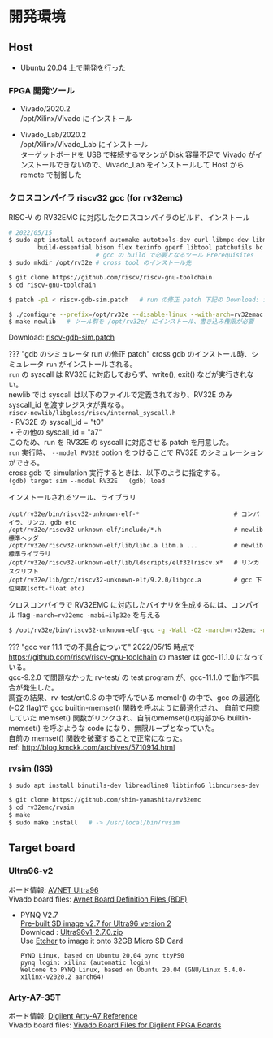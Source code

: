 
# 開発環境

## Host

- Ubuntu 20.04 上で開発を行った

### FPGA 開発ツール

- Vivado/2020.2  
  /opt/Xilinx/Vivado にインストール  

- Vivado_Lab/2020.2  
  /opt/Xilinx/Vivado_Lab にインストール  
  ターゲットボードを USB で接続するマシンが Disk 容量不足で Vivado がインストールできないので、Vivado_Lab をインストールして Host から remote で制御した  

### クロスコンパイラ riscv32 gcc (for rv32emc)

RISC-V の RV32EMC に対応したクロスコンパイラのビルド、インストール  

```bash
# 2022/05/15 
$ sudo apt install autoconf automake autotools-dev curl libmpc-dev libmpfr-dev libgmp-dev gawk \
        build-essential bison flex texinfo gperf libtool patchutils bc zlib1g-dev libexpat-dev  
                        # gcc の build で必要となるツール Prerequisites  
$ sudo mkdir /opt/rv32e # cross tool のインストール先  

$ git clone https://github.com/riscv/riscv-gnu-toolchain  
$ cd riscv-gnu-toolchain  

$ patch -p1 < riscv-gdb-sim.patch   # run の修正 patch 下記の Download: から

$ ./configure --prefix=/opt/rv32e --disable-linux --with-arch=rv32emac --with-abi=ilp32e  
$ make newlib   # ツール群を /opt/rv32e/ にインストール、書き込み権限が必要
```

Download: [riscv-gdb-sim.patch](refdoc/riscv-gdb-sim.patch)  

??? "gdb のシミュレータ run の修正 patch"
    cross gdb のインストール時、シミュレータ `run` がインストールされる。  
    `run` の syscall は RV32E に対応しておらず、write(), exit() などが実行されない。  
    newlib では syscall は以下のファイルで定義されており、RV32E のみ syscall_id を渡すレジスタが異なる。  
    `riscv-newlib/libgloss/riscv/internal_syscall.h`  
    ・RV32E の syscall_id = "t0"   
    ・その他の syscall_id = "a7"  
    このため、run を RV32E の syscall に対応させる patch を用意した。  
    `run` 実行時、 `--model RV32E` option をつけることで RV32E のシミュレーションができる。  
    cross gdb で simulation 実行するときは、以下のように指定する。  
    ```
    (gdb) target sim --model RV32E  
    (gdb) load  
    ```

インストールされるツール、ライブラリ  
```
/opt/rv32e/bin/riscv32-unknown-elf-*                          # コンパイラ、リンカ、gdb etc
/opt/rv32e/riscv32-unknown-elf/include/*.h                    # newlib 標準ヘッダ
/opt/rv32e/riscv32-unknown-elf/lib/libc.a libm.a ...          # newlib 標準ライブラリ
/opt/rv32e/riscv32-unknown-elf/lib/ldscripts/elf32lriscv.x*   # リンカスクリプト
/opt/rv32e/lib/gcc/riscv32-unknown-elf/9.2.0/libgcc.a         # gcc 下位関数(soft-float etc)
```

クロスコンパイラで RV32EMC に対応したバイナリを生成するには、コンパイル flag `-march=rv32emc -mabi=ilp32e` を与える  

```bash
$ /opt/rv32e/bin/riscv32-unknown-elf-gcc -g -Wall -O2 -march=rv32emc -mabi=ilp32e -c c_source.c  
```

??? "gcc ver 11.1 での不具合について"
    2022/05/15 時点で https://github.com/riscv/riscv-gnu-toolchain の master は gcc-11.1.0 になっている。  
    gcc-9.2.0 で問題なかった rv-test/ の test program が、gcc-11.1.0 で動作不具合が発生した。  
    調査の結果、rv-test/crt0.S の中で呼んでいる memclr() の中で、gcc の最適化(-O2 flag)で gcc builtin-memset() 関数を呼ぶように最適化され、
    自前で用意していた memset() 関数がリンクされ、自前のmemset()の内部から builtin-memset() を呼ぶような code になり、無限ループとなっていた。  
    自前の memset() 関数を破棄することで正常になった。  
    ref: http://blog.kmckk.com/archives/5710914.html  


### rvsim (ISS) 

```bash
$ sudo apt install binutils-dev libreadline8 libtinfo6 libncurses-dev  libreadline-dev  

$ git clone https://github.com/shin-yamashita/rv32emc
$ cd rv32emc/rvsim
$ make
$ sudo make install   # -> /usr/local/bin/rvsim
```

## Target board

### Ultra96-v2

ボード情報: [AVNET Ultra96](https://www.96boards.org/product/ultra96/)  
Vivado board files: [Avnet Board Definition Files (BDF)](https://github.com/Avnet/bdf)  

- PYNQ V2.7  
  [Pre-built SD image v2.7 for Ultra96 version 2](https://github.com/Avnet/Ultra96-PYNQ/releases)  
  Download : [Ultra96v1-2.7.0.zip](https://github.com/Avnet/Ultra96-PYNQ/releases/download/v2.7.0/Ultra96v1-2.7.0.zip)  
  Use [Etcher](https://www.balena.io/etcher/) to image it onto 32GB Micro SD Card  
  ```
  PYNQ Linux, based on Ubuntu 20.04 pynq ttyPS0  
  pynq login: xilinx (automatic login)  
  Welcome to PYNQ Linux, based on Ubuntu 20.04 (GNU/Linux 5.4.0-xilinx-v2020.2 aarch64)  
  ```

### Arty-A7-35T

ボード情報: [Digilent Arty-A7 Reference](https://digilent.com/reference/programmable-logic/arty-a7/start)  
Vivado board files: [Vivado Board Files for Digilent FPGA Boards](https://github.com/Digilent/vivado-boards)  






